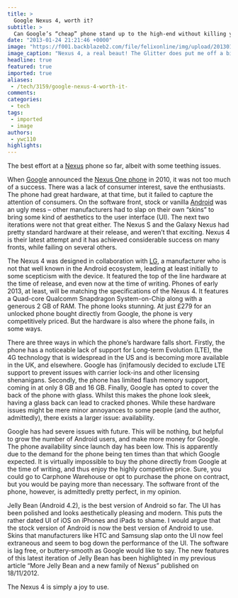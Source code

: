 ```yaml
---
title: >
  Google Nexus 4, worth it?
subtitle: >
  Can Google’s “cheap” phone stand up to the high-end without killing your budget?
date: "2013-01-24 21:21:46 +0000"
image: "https://f001.backblazeb2.com/file/felixonline/img/upload/201301242121-mc4509-nexus-4.jpg"
image_caption: "Nexus 4, a real beaut! The Glitter does put me off a bit though "
headline: true
featured: true
imported: true
aliases:
 - /tech/3159/google-nexus-4-worth-it-
comments:
categories:
 - tech
tags:
 - imported
 - image
authors:
 - ywc110
highlights:
---
```


The best effort at a [Nexus](http://www.google.com/nexus/) phone so far, albeit with some teething issues.

When [Google](http://www.google.co.uk/) announced the [Nexus One phone](http://www.google.co.uk/products/catalog?q=nexus+one&um=1&ie=UTF-8&cid=11208086761300909633&sa=X&ei=E6YBUfHyDquX0QWfu4H4AQ&ved=0CD8Q8wIwAg) in 2010, it was not too much of a success. There was a lack of consumer interest, save the enthusiasts. The phone had great hardware, at that time, but it failed to capture the attention of consumers. On the software front, stock or vanilla [Android](http://www.android.com/) was an ugly mess – other manufacturers had to slap on their own “skins” to bring some kind of aesthetics to the user interface (UI). The next two iterations were not that great either. The Nexus S and the Galaxy Nexus had pretty standard hardware at their release, and weren’t that exciting. Nexus 4 is their latest attempt and it has achieved considerable success on many fronts, while failing on several others.

The Nexus 4 was designed in collaboration with [LG](http://www.lg.com/uk), a manufacturer who is not that well known in the Android ecosystem, leading at least initially to some scepticism with the device. It featured the top of the line hardware at the time of release, and even now at the time of writing. Phones of early 2013, at least, will be matching the specifications of the Nexus 4. It features a Quad-core Qualcomm Snapdragon System-on-Chip along with a generous 2 GB of RAM. The phone looks stunning. At just £279 for an unlocked phone bought directly from Google, the phone is very competitively priced. But the hardware is also where the phone fails, in some ways.

There are three ways in which the phone’s hardware falls short. Firstly, the phone has a noticeable lack of support for Long-term Evolution (LTE), the 4G technology that is widespread in the US and is becoming more available in the UK, and elsewhere. Google has (in)famously decided to exclude LTE support to prevent issues with carrier lock-ins and other licensing shenanigans. Secondly, the phone has limited flash memory support, coming in at only 8 GB and 16 GB. Finally, Google has opted to cover the back of the phone with glass. Whilst this makes the phone look sleek, having a glass back can lead to cracked phones. While these hardware issues might be mere minor annoyances to some people (and the author, admittedly), there exists a larger issue: availability.

Google has had severe issues with future. This will be nothing, but helpful to grow the number of Android users, and make more money for Google. The phone availability since launch day has been low. This is apparently due to the demand for the phone being ten times than that which Google expected. It is virtually impossible to buy the phone directly from Google at the time of writing, and thus enjoy the highly competitive price. Sure, you could go to Carphone Warehouse or opt to purchase the phone on contract, but you would be paying more than necessary. The software front of the phone, however, is admittedly pretty perfect, in my opinion.

Jelly Bean (Android 4.2), is the best version of Android so far. The UI has been polished and looks aesthetically pleasing and modern. This puts the rather dated UI of iOS on iPhones and iPads to shame. I would argue that the stock version of Android is now the best version of Android to use. Skins that manufacturers like HTC and Samsung slap onto the UI now feel extraneous and seem to bog down the performance of the UI. The software is lag free, or buttery-smooth as Google would like to say. The new features of this latest iteration of Jelly Bean has been highlighted in my previous article “More Jelly Bean and a new family of Nexus” published on 18/11/2012.

The Nexus 4 is simply a joy to use.
